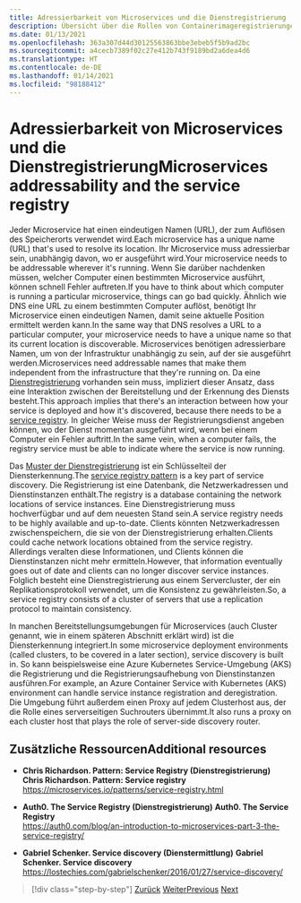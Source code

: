```yaml
---
title: Adressierbarkeit von Microservices und die Dienstregistrierung
description: Übersicht über die Rollen von Containerimageregistrierungen in der Microservicearchitektur
ms.date: 01/13/2021
ms.openlocfilehash: 363a307d44d30125563863bbe3ebeb5f5b9ad2bc
ms.sourcegitcommit: a4cecb7389f02c27e412b743f9189bd2a6dea4d6
ms.translationtype: HT
ms.contentlocale: de-DE
ms.lasthandoff: 01/14/2021
ms.locfileid: "98188412"
---
```

# <a name="microservices-addressability-and-the-service-registry"></a><span data-ttu-id="bffa6-103">Adressierbarkeit von Microservices und die Dienstregistrierung</span><span class="sxs-lookup"><span data-stu-id="bffa6-103">Microservices addressability and the service registry</span></span>

<span data-ttu-id="bffa6-104">Jeder Microservice hat einen eindeutigen Namen (URL), der zum Auflösen des Speicherorts verwendet wird.</span><span class="sxs-lookup"><span data-stu-id="bffa6-104">Each microservice has a unique name (URL) that's used to resolve its location.</span></span> <span data-ttu-id="bffa6-105">Ihr Microservice muss adressierbar sein, unabhängig davon, wo er ausgeführt wird.</span><span class="sxs-lookup"><span data-stu-id="bffa6-105">Your microservice needs to be addressable wherever it's running.</span></span> <span data-ttu-id="bffa6-106">Wenn Sie darüber nachdenken müssen, welcher Computer einen bestimmten Microservice ausführt, können schnell Fehler auftreten.</span><span class="sxs-lookup"><span data-stu-id="bffa6-106">If you have to think about which computer is running a particular microservice, things can go bad quickly.</span></span> <span data-ttu-id="bffa6-107">Ähnlich wie DNS eine URL zu einem bestimmten Computer auflöst, benötigt Ihr Microservice einen eindeutigen Namen, damit seine aktuelle Position ermittelt werden kann.</span><span class="sxs-lookup"><span data-stu-id="bffa6-107">In the same way that DNS resolves a URL to a particular computer, your microservice needs to have a unique name so that its current location is discoverable.</span></span> <span data-ttu-id="bffa6-108">Microservices benötigen adressierbare Namen, um von der Infrastruktur unabhängig zu sein, auf der sie ausgeführt werden.</span><span class="sxs-lookup"><span data-stu-id="bffa6-108">Microservices need addressable names that make them independent from the infrastructure that they're running on.</span></span> <span data-ttu-id="bffa6-109">Da eine [Dienstregistrierung](https://microservices.io/patterns/service-registry.html) vorhanden sein muss, impliziert dieser Ansatz, dass eine Interaktion zwischen der Bereitstellung und der Erkennung des Diensts besteht.</span><span class="sxs-lookup"><span data-stu-id="bffa6-109">This approach implies that there's an interaction between how your service is deployed and how it's discovered, because there needs to be a [service registry](https://microservices.io/patterns/service-registry.html).</span></span> <span data-ttu-id="bffa6-110">In gleicher Weise muss der Registrierungsdienst angeben können, wo der Dienst momentan ausgeführt wird, wenn bei einem Computer ein Fehler auftritt.</span><span class="sxs-lookup"><span data-stu-id="bffa6-110">In the same vein, when a computer fails, the registry service must be able to indicate where the service is now running.</span></span>

<span data-ttu-id="bffa6-111">Das [Muster der Dienstregistrierung](https://microservices.io/patterns/service-registry.html) ist ein Schlüsselteil der Diensterkennung.</span><span class="sxs-lookup"><span data-stu-id="bffa6-111">The [service registry pattern](https://microservices.io/patterns/service-registry.html) is a key part of service discovery.</span></span> <span data-ttu-id="bffa6-112">Die Registrierung ist eine Datenbank, die Netzwerkadressen und Dienstinstanzen enthält.</span><span class="sxs-lookup"><span data-stu-id="bffa6-112">The registry is a database containing the network locations of service instances.</span></span> <span data-ttu-id="bffa6-113">Eine Dienstregistrierung muss hochverfügbar und auf dem neuesten Stand sein.</span><span class="sxs-lookup"><span data-stu-id="bffa6-113">A service registry needs to be highly available and up-to-date.</span></span> <span data-ttu-id="bffa6-114">Clients könnten Netzwerkadressen zwischenspeichern, die sie von der Dienstregistrierung erhalten.</span><span class="sxs-lookup"><span data-stu-id="bffa6-114">Clients could cache network locations obtained from the service registry.</span></span> <span data-ttu-id="bffa6-115">Allerdings veralten diese Informationen, und Clients können die Dienstinstanzen nicht mehr ermitteln.</span><span class="sxs-lookup"><span data-stu-id="bffa6-115">However, that information eventually goes out of date and clients can no longer discover service instances.</span></span> <span data-ttu-id="bffa6-116">Folglich besteht eine Dienstregistrierung aus einem Servercluster, der ein Replikationsprotokoll verwendet, um die Konsistenz zu gewährleisten.</span><span class="sxs-lookup"><span data-stu-id="bffa6-116">So, a service registry consists of a cluster of servers that use a replication protocol to maintain consistency.</span></span>

<span data-ttu-id="bffa6-117">In manchen Bereitstellungsumgebungen für Microservices (auch Cluster genannt, wie in einem späteren Abschnitt erklärt wird) ist die Diensterkennung integriert.</span><span class="sxs-lookup"><span data-stu-id="bffa6-117">In some microservice deployment environments (called clusters, to be covered in a later section), service discovery is built in.</span></span> <span data-ttu-id="bffa6-118">So kann beispielsweise eine Azure Kubernetes Service-Umgebung (AKS) die Registrierung und die Registrierungsaufhebung von Dienstinstanzen ausführen.</span><span class="sxs-lookup"><span data-stu-id="bffa6-118">For example, an Azure Container Service with Kubernetes (AKS) environment can handle service instance registration and deregistration.</span></span> <span data-ttu-id="bffa6-119">Die Umgebung führt außerdem einen Proxy auf jedem Clusterhost aus, der die Rolle eines serverseitigen Suchrouters übernimmt.</span><span class="sxs-lookup"><span data-stu-id="bffa6-119">It also runs a proxy on each cluster host that plays the role of server-side discovery router.</span></span>

## <a name="additional-resources"></a><span data-ttu-id="bffa6-120">Zusätzliche Ressourcen</span><span class="sxs-lookup"><span data-stu-id="bffa6-120">Additional resources</span></span>

- <span data-ttu-id="bffa6-121">**Chris Richardson. Pattern: Service Registry (Dienstregistrierung)**  </span><span class="sxs-lookup"><span data-stu-id="bffa6-121">**Chris Richardson. Pattern: Service registry** </span></span>\
  <https://microservices.io/patterns/service-registry.html>

- <span data-ttu-id="bffa6-122">**Auth0. The Service Registry (Dienstregistrierung)**  </span><span class="sxs-lookup"><span data-stu-id="bffa6-122">**Auth0. The Service Registry** </span></span>\
  <https://auth0.com/blog/an-introduction-to-microservices-part-3-the-service-registry/>

- <span data-ttu-id="bffa6-123">**Gabriel Schenker. Service discovery (Dienstermittlung)**  </span><span class="sxs-lookup"><span data-stu-id="bffa6-123">**Gabriel Schenker. Service discovery** </span></span>\
  <https://lostechies.com/gabrielschenker/2016/01/27/service-discovery/>

>[!div class="step-by-step"]
><span data-ttu-id="bffa6-124">[Zurück](maintain-microservice-apis.md)
>[Weiter](microservice-based-composite-ui-shape-layout.md)</span><span class="sxs-lookup"><span data-stu-id="bffa6-124">[Previous](maintain-microservice-apis.md)
[Next](microservice-based-composite-ui-shape-layout.md)</span></span>

